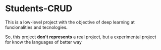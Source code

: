 <h1>Students-CRUD</h1>
<p>This is a low-level project with the objective of deep learning at funcionalities and tecnologies.</p>
<p>So, this project <strong>don't represents</strong> a real project, but a experimental project for know the languages of better way</p>
